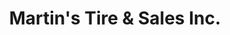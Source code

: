 ---
title: "Martin's Tire & Sales Inc."
url: /brownstown-township/martins-tire-and-sales-inc/
shop: tyres
---